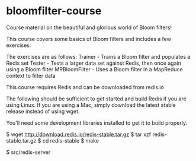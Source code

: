 # bloomfilter-course
Course material on the beautiful and glorious world of Bloom filters!


This course covers some basics of Bloom filters and includes a few exercises.

The exercises are as follows:
    Trainer - Trains a Bloom filter and populates a Redis set
    Tester - Tests a larger data set against Redis, then once again using a Bloom filter
    MRBloomFilter - Uses a Bloom filter in a MapReduce context to filter data

This course requires Redis and can be downloaded from redis.io

The following should be sufficient to get started and build Redis if you are using Linux.  If you are using a Mac, simply download the latest stable release instead of using wget.

You'll need some development libraries installed to get it to build properly.

$ wget http://download.redis.io/redis-stable.tar.gz
$ tar xzf redis-stable.tar.gz
$ cd redis-stable
$ make

$ src/redis-server

